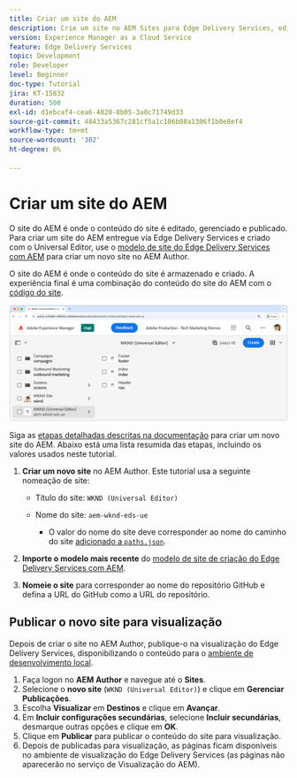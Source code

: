 ```yaml
---
title: Criar um site do AEM
description: Crie um site no AEM Sites para Edge Delivery Services, editável usando o Editor universal.
version: Experience Manager as a Cloud Service
feature: Edge Delivery Services
topic: Development
role: Developer
level: Beginner
doc-type: Tutorial
jira: KT-15832
duration: 500
exl-id: d1ebcaf4-cea6-4820-8b05-3a0c71749d33
source-git-commit: 48433a5367c281cf5a1c106b08a1306f1b0e8ef4
workflow-type: tm+mt
source-wordcount: '302'
ht-degree: 0%

---
```


# Criar um site do AEM

O site do AEM é onde o conteúdo do site é editado, gerenciado e publicado. Para criar um site do AEM entregue via Edge Delivery Services e criado com o Universal Editor, use o [modelo de site do Edge Delivery Services com AEM](https://github.com/adobe-rnd/aem-boilerplate-xwalk/releases) para criar um novo site no AEM Author.

O site do AEM é onde o conteúdo do site é armazenado e criado. A experiência final é uma combinação do conteúdo do site do AEM com o [código do site](./1-new-code-project.md).

![Novo site do AEM para Edge Delivery Services e Universal Editor](./assets/2-new-aem-site/new-site.png)

Siga as [etapas detalhadas descritas na documentação](https://experienceleague.adobe.com/en/docs/experience-manager-cloud-service/content/edge-delivery/wysiwyg-authoring/edge-dev-getting-started#create-aem-site) para criar um novo site do AEM.  Abaixo está uma lista resumida das etapas, incluindo os valores usados neste tutorial.
1. **Criar um novo site** no AEM Author. Este tutorial usa a seguinte nomeação de site:
   * Título do site: `WKND (Universal Editor)`
   * Nome do site: `aem-wknd-eds-ue`

      * O valor do nome do site deve corresponder ao nome do caminho do site [adicionado a `paths.json`](https://experienceleague.adobe.com/en/docs/experience-manager-cloud-service/content/edge-delivery/wysiwyg-authoring/path-mapping).

2. **Importe o modelo mais recente** do [modelo de site de criação do Edge Delivery Services com AEM](https://github.com/adobe-rnd/aem-boilerplate-xwalk/releases).
3. **Nomeie o site** para corresponder ao nome do repositório GitHub e defina a URL do GitHub como a URL do repositório.

## Publicar o novo site para visualização

Depois de criar o site no AEM Author, publique-o na visualização do Edge Delivery Services, disponibilizando o conteúdo para o [ambiente de desenvolvimento local](./3-local-development-environment.md).

1. Faça logon no **AEM Author** e navegue até o **Sites**.
2. Selecione o **novo site** (`WKND (Universal Editor)`) e clique em **Gerenciar Publicações**.
3. Escolha **Visualizar** em **Destinos** e clique em **Avançar**.
4. Em **Incluir configurações secundárias**, selecione **Incluir secundárias**, desmarque outras opções e clique em **OK**.
5. Clique em **Publicar** para publicar o conteúdo do site para visualização.
6. Depois de publicadas para visualização, as páginas ficam disponíveis no ambiente de visualização do Edge Delivery Services (as páginas não aparecerão no serviço de Visualização do AEM).
